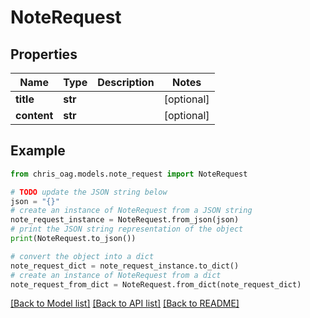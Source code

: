 # NoteRequest


## Properties

Name | Type | Description | Notes
------------ | ------------- | ------------- | -------------
**title** | **str** |  | [optional] 
**content** | **str** |  | [optional] 

## Example

```python
from chris_oag.models.note_request import NoteRequest

# TODO update the JSON string below
json = "{}"
# create an instance of NoteRequest from a JSON string
note_request_instance = NoteRequest.from_json(json)
# print the JSON string representation of the object
print(NoteRequest.to_json())

# convert the object into a dict
note_request_dict = note_request_instance.to_dict()
# create an instance of NoteRequest from a dict
note_request_from_dict = NoteRequest.from_dict(note_request_dict)
```
[[Back to Model list]](../README.md#documentation-for-models) [[Back to API list]](../README.md#documentation-for-api-endpoints) [[Back to README]](../README.md)


